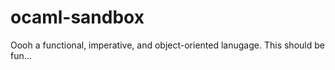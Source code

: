 ocaml-sandbox
=============

Oooh a functional, imperative, and object-oriented lanugage. This should be fun...
